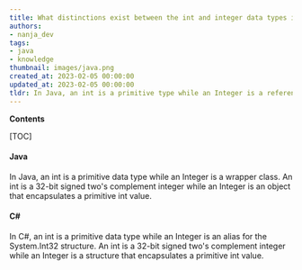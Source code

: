 ```yaml
---
title: What distinctions exist between the int and integer data types in Java and c#?
authors:
- nanja_dev
tags:
- java
- knowledge
thumbnail: images/java.png
created_at: 2023-02-05 00:00:00
updated_at: 2023-02-05 00:00:00
tldr: In Java, an int is a primitive type while an Integer is a reference type, while in C#, both int and Integer are reference types.
---
```


**Contents**

[TOC]

#### Java

In Java, an int is a primitive data type while an Integer is a wrapper class. An int is a 32-bit signed two's complement integer while an Integer is an object that encapsulates a primitive int value.

#### C#

In C#, an int is a primitive data type while an Integer is an alias for the System.Int32 structure. An int is a 32-bit signed two's complement integer while an Integer is a structure that encapsulates a primitive int value.
